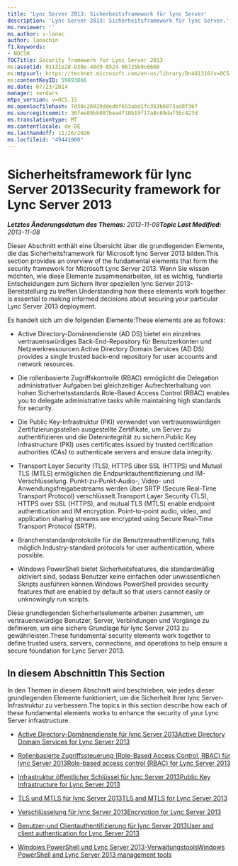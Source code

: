 ```yaml
---
title: 'Lync Server 2013: Sicherheitsframework für lync Server'
description: 'Lync Server 2013: Sicherheitsframework für lync Server.'
ms.reviewer: ''
ms.author: v-lanac
author: lanachin
f1.keywords:
- NOCSH
TOCTitle: Security framework for Lync Server 2013
ms:assetid: 01131e28-b38e-40d9-8524-06725b9c6608
ms:mtpsurl: https://technet.microsoft.com/en-us/library/Dn481316(v=OCS.15)
ms:contentKeyID: 59893866
ms.date: 07/23/2014
manager: serdars
mtps_version: v=OCS.15
ms.openlocfilehash: 7d30c26929ddedbf653abd1fc353b6873ad8f36f
ms.sourcegitcommit: 36fee89bb887bea4f18b19f17a8c69daf5bc423d
ms.translationtype: MT
ms.contentlocale: de-DE
ms.lasthandoff: 11/26/2020
ms.locfileid: "49441900"
---
```

# <a name="security-framework-for-lync-server-2013"></a><span data-ttu-id="e92c3-103">Sicherheitsframework für lync Server 2013</span><span class="sxs-lookup"><span data-stu-id="e92c3-103">Security framework for Lync Server 2013</span></span>

<div data-xmlns="http://www.w3.org/1999/xhtml">

<div class="topic" data-xmlns="http://www.w3.org/1999/xhtml" data-msxsl="urn:schemas-microsoft-com:xslt" data-cs="https://msdn.microsoft.com/">

<div data-asp="https://msdn2.microsoft.com/asp">



</div>

<div id="mainSection">

<div id="mainBody"><span data-ttu-id="e92c3-104">

<span> </span></span><span class="sxs-lookup"><span data-stu-id="e92c3-104">

<span> </span></span></span>

<span data-ttu-id="e92c3-105">_**Letztes Änderungsdatum des Themas:** 2013-11-08_</span><span class="sxs-lookup"><span data-stu-id="e92c3-105">_**Topic Last Modified:** 2013-11-08_</span></span>

<span data-ttu-id="e92c3-106">Dieser Abschnitt enthält eine Übersicht über die grundlegenden Elemente, die das Sicherheitsframework für Microsoft lync Server 2013 bilden.</span><span class="sxs-lookup"><span data-stu-id="e92c3-106">This section provides an overview of the fundamental elements that form the security framework for Microsoft Lync Server 2013.</span></span> <span data-ttu-id="e92c3-107">Wenn Sie wissen möchten, wie diese Elemente zusammenarbeiten, ist es wichtig, fundierte Entscheidungen zum Sichern Ihrer speziellen lync Server 2013-Bereitstellung zu treffen.</span><span class="sxs-lookup"><span data-stu-id="e92c3-107">Understanding how these elements work together is essential to making informed decisions about securing your particular Lync Server 2013 deployment.</span></span>

<span data-ttu-id="e92c3-108">Es handelt sich um die folgenden Elemente:</span><span class="sxs-lookup"><span data-stu-id="e92c3-108">These elements are as follows:</span></span>

  - <span data-ttu-id="e92c3-109">Active Directory-Domänendienste (AD DS) bietet ein einzelnes vertrauenswürdiges Back-End-Repository für Benutzerkonten und Netzwerkressourcen.</span><span class="sxs-lookup"><span data-stu-id="e92c3-109">Active Directory Domain Services (AD DS) provides a single trusted back-end repository for user accounts and network resources.</span></span>

  - <span data-ttu-id="e92c3-110">Die rollenbasierte Zugriffskontrolle (RBAC) ermöglicht die Delegation administrativer Aufgaben bei gleichzeitiger Aufrechterhaltung von hohen Sicherheitsstandards.</span><span class="sxs-lookup"><span data-stu-id="e92c3-110">Role-Based Access Control (RBAC) enables you to delegate administrative tasks while maintaining high standards for security.</span></span>

  - <span data-ttu-id="e92c3-111">Die Public Key-Infrastruktur (PKI) verwendet von vertrauenswürdigen Zertifizierungsstellen ausgestellte Zertifikate, um Server zu authentifizieren und die Datenintegrität zu sichern.</span><span class="sxs-lookup"><span data-stu-id="e92c3-111">Public Key Infrastructure (PKI) uses certificates issued by trusted certification authorities (CAs) to authenticate servers and ensure data integrity.</span></span>

  - <span data-ttu-id="e92c3-p102">Transport Layer Security (TLS), HTTPS über SSL (HTTPS) und Mutual TLS (MTLS) ermöglichen die Endpunktauthentifizierung und IM-Verschlüsselung. Punkt-zu-Punkt-Audio-, Video- und Anwendungsfreigabestreams werden über SRTP (Secure Real-Time Transport Protocol) verschlüsselt.</span><span class="sxs-lookup"><span data-stu-id="e92c3-p102">Transport Layer Security (TLS), HTTPS over SSL (HTTPS), and mutual TLS (MTLS) enable endpoint authentication and IM encryption. Point-to-point audio, video, and application sharing streams are encrypted using Secure Real-Time Transport Protocol (SRTP).</span></span>

  - <span data-ttu-id="e92c3-114">Branchenstandardprotokolle für die Benutzerauthentifizierung, falls möglich.</span><span class="sxs-lookup"><span data-stu-id="e92c3-114">Industry-standard protocols for user authentication, where possible.</span></span>

  - <span data-ttu-id="e92c3-115">Windows PowerShell bietet Sicherheitsfeatures, die standardmäßig aktiviert sind, sodass Benutzer keine einfachen oder unwissentlichen Skripts ausführen können.</span><span class="sxs-lookup"><span data-stu-id="e92c3-115">Windows PowerShell provides security features that are enabled by default so that users cannot easily or unknowingly run scripts.</span></span>

<span data-ttu-id="e92c3-116">Diese grundlegenden Sicherheitselemente arbeiten zusammen, um vertrauenswürdige Benutzer, Server, Verbindungen und Vorgänge zu definieren, um eine sichere Grundlage für lync Server 2013 zu gewährleisten.</span><span class="sxs-lookup"><span data-stu-id="e92c3-116">These fundamental security elements work together to define trusted users, servers, connections, and operations to help ensure a secure foundation for Lync Server 2013.</span></span>

<div>

## <a name="in-this-section"></a><span data-ttu-id="e92c3-117">In diesem Abschnitt</span><span class="sxs-lookup"><span data-stu-id="e92c3-117">In This Section</span></span>

<span data-ttu-id="e92c3-118">In den Themen in diesem Abschnitt wird beschrieben, wie jedes dieser grundlegenden Elemente funktioniert, um die Sicherheit Ihrer lync Server-Infrastruktur zu verbessern.</span><span class="sxs-lookup"><span data-stu-id="e92c3-118">The topics in this section describe how each of these fundamental elements works to enhance the security of your Lync Server infrastructure.</span></span>

  - [<span data-ttu-id="e92c3-119">Active Directory-Domänendienste für lync Server 2013</span><span class="sxs-lookup"><span data-stu-id="e92c3-119">Active Directory Domain Services for Lync Server 2013</span></span>](lync-server-2013-active-directory-domain-services-for-lync-server.md)

  - [<span data-ttu-id="e92c3-120">Rollenbasierte Zugriffssteuerung (Role-Based Access Control, RBAC) für lync Server 2013</span><span class="sxs-lookup"><span data-stu-id="e92c3-120">Role-based access control (RBAC) for Lync Server 2013</span></span>](lync-server-2013-role-based-access-control-rbac.md)

  - [<span data-ttu-id="e92c3-121">Infrastruktur öffentlicher Schlüssel für lync Server 2013</span><span class="sxs-lookup"><span data-stu-id="e92c3-121">Public Key Infrastructure for Lync Server 2013</span></span>](lync-server-2013-public-key-infrastructure.md)

  - [<span data-ttu-id="e92c3-122">TLS und MTLS für lync Server 2013</span><span class="sxs-lookup"><span data-stu-id="e92c3-122">TLS and MTLS for Lync Server 2013</span></span>](lync-server-2013-tls-and-mtls.md)

  - [<span data-ttu-id="e92c3-123">Verschlüsselung für lync Server 2013</span><span class="sxs-lookup"><span data-stu-id="e92c3-123">Encryption for Lync Server 2013</span></span>](lync-server-2013-encryption.md)

  - [<span data-ttu-id="e92c3-124">Benutzer-und Clientauthentifizierung für lync Server 2013</span><span class="sxs-lookup"><span data-stu-id="e92c3-124">User and client authentication for Lync Server 2013</span></span>](lync-server-2013-user-and-client-authentication.md)

  - [<span data-ttu-id="e92c3-125">Windows PowerShell und Lync Server 2013-Verwaltungstools</span><span class="sxs-lookup"><span data-stu-id="e92c3-125">Windows PowerShell and Lync Server 2013 management tools</span></span>](lync-server-2013-windows-powershell-and-lync-server-management-tools.md)

<span data-ttu-id="e92c3-126"></div>

</div>

<span> </span>

</div>

</div>

</span><span class="sxs-lookup"><span data-stu-id="e92c3-126"></div>

</div>

<span> </span>

</div>

</div>

</span></span></div>

